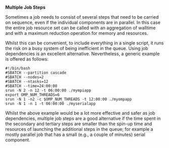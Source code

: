 **Multiple Job Steps**

Sometimes a job needs to consist of several steps that need to be carried on sequence, even if the individual components are in parallel. In 
this case the entire job resource set can be called with an aggregation of walltime and with a maximum reduction operation for memory and 
resources.

Whilst this can be convenient, to include everything in a single script, it runs the risk on a busy system of being inefficient in the queue. 
Using job dependencies is an excellent alternative. Nevertheless, a generic example is offered as follows:

 
```
#!/bin/bash
#SBATCH --­partition cascade
#SBATCH ­­--nodes=2
#SBATCH ­­--ntasks=12
#SBATCH --time=24:00:00
srun -N 2 -n 12 -t 06:00:00 ./my­mpi­app
export OMP_NUM_THREADS=6
srun -N 1 -n2 -c $OMP_NUM_THREADS -t 12:00:00 ./myompapp
srun -N 1 -n 1 -t 06:00:00 ./myserialapp
```

Whilst the above example would be a lot more effective and safer as job dependencies, multiple job steps are a good alternative if the time 
spent in the secondary and tertiary steps are smaller than the spin-up time and resources of launching the additional steps in the queue; for 
example a mostly parallel job that has a small (e.g., a couple of minutes) serial component.
